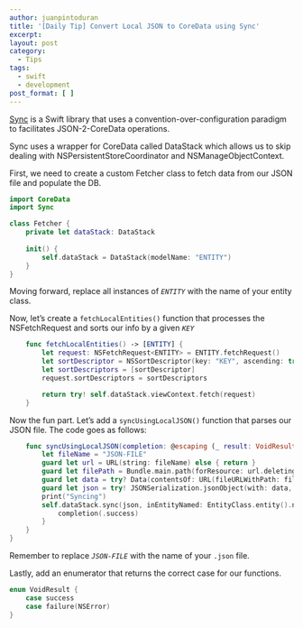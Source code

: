 ```yaml
---
author: juanpintoduran
title: '[Daily Tip] Convert Local JSON to CoreData using Sync'
excerpt:
layout: post
category:
  - Tips
tags:
  - swift
  - development
post_format: [ ]
---
```


[Sync](https://github.com/3lvis/Sync) is a Swift library that uses a convention-over-configuration paradigm to facilitates JSON-2-CoreData operations.

Sync uses a wrapper for CoreData called DataStack which allows us to skip dealing with NSPersistentStoreCoordinator and NSManageObjectContext.

First, we need to create a custom Fetcher class to fetch data from our JSON file and populate the DB. 

```swift
import CoreData
import Sync

class Fetcher {
    private let dataStack: DataStack
    
    init() {
        self.dataStack = DataStack(modelName: "ENTITY")
    }
}
```

Moving forward, replace all instances of _`ENTITY`_ with the name of your entity class.

Now, let’s create a `fetchLocalEntities()` function that processes the NSFetchRequest and sorts our info by a given _`KEY`_

```swift
    func fetchLocalEntities() -> [ENTITY] {
        let request: NSFetchRequest<ENTITY> = ENTITY.fetchRequest()
        let sortDescriptor = NSSortDescriptor(key: "KEY", ascending: true)
        let sortDescriptors = [sortDescriptor]
        request.sortDescriptors = sortDescriptors

        return try! self.dataStack.viewContext.fetch(request)
    }
```

Now the fun part. Let’s add a `syncUsingLocalJSON()` function that parses our JSON file. The code goes as follows:

```swift    
    func syncUsingLocalJSON(completion: @escaping (_ result: VoidResult) -> ()) {
        let fileName = "JSON-FILE"
        guard let url = URL(string: fileName) else { return }
        guard let filePath = Bundle.main.path(forResource: url.deletingPathExtension().absoluteString, ofType: url.pathExtension) else { return }
        guard let data = try? Data(contentsOf: URL(fileURLWithPath: filePath)) else { return }
        guard let json = try! JSONSerialization.jsonObject(with: data, options: []) as? [[String: Any]] else { return }
        print("Syncing")
        self.dataStack.sync(json, inEntityNamed: EntityClass.entity().name!) { error in
            completion(.success)
        }
    }
}

```

Remember to replace _`JSON-FILE`_ with the name of your `.json` file.

Lastly, add an enumerator that returns the correct case for our functions.

``` swift
enum VoidResult {
    case success
    case failure(NSError)
}
```